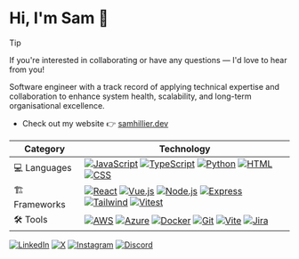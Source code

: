 # Hi, I'm Sam :wave:

> [!TIP] 
> If you're interested in collaborating or have any questions — I'd love to hear from you!

Software engineer with a track record of applying technical expertise and collaboration to enhance system health, scalability, and long-term organisational excellence.

- Check out my website 👉 [samhillier.dev](https://samhillier.dev/)

| Category | Technology |
|---|---|
| 💻 Languages | [![JavaScript](https://img.shields.io/badge/JavaScript-F7DF1E?logo=javascript&logoColor=000)](#) [![TypeScript](https://img.shields.io/badge/TypeScript-3178C6?logo=typescript&logoColor=fff)](#) [![Python](https://img.shields.io/badge/Python-3776AB?logo=python&logoColor=fff)](#) [![HTML](https://img.shields.io/badge/HTML-%23E34F26.svg?logo=html5&logoColor=white)](#) [![CSS](https://img.shields.io/badge/CSS-1572B6?logo=css3&logoColor=fff)](#) |
| 🏗️ Frameworks | [![React](https://img.shields.io/badge/React-%2320232a.svg?logo=react&logoColor=%2361DAFB)](#) [![Vue.js](https://img.shields.io/badge/Vue.js-42b883?logo=vuedotjs&logoColor=fff)](#) [![Node.js](https://img.shields.io/badge/Node.js-6DA55F?logo=node.js&logoColor=white)](#) [![Express](https://img.shields.io/badge/Express-%23404d59.svg?logo=express&logoColor=%2361DAFB)](#) [![Tailwind](https://img.shields.io/badge/Tailwind-%2338B2AC.svg?logo=tailwind-css&logoColor=white)](#) [![Vitest](https://img.shields.io/badge/Vitest-6E9F18?logo=vitest&logoColor=fff)](#) |
| 🛠️ Tools | [![AWS](https://img.shields.io/badge/AWS-%23232F3E.svg?logo=amazon-web-services&logoColor=white)](#) [![Azure](https://custom-icon-badges.demolab.com/badge/Azure-0089D6?logo=msazure&logoColor=white)](#) [![Docker](https://img.shields.io/badge/Docker-2496ED?logo=docker&logoColor=fff)](#) [![Git](https://img.shields.io/badge/Git-F05032?logo=git&logoColor=fff)](#) [![Vite](https://img.shields.io/badge/Vite-646CFF?logo=vite&logoColor=fff)](#) [![Jira](https://img.shields.io/badge/Jira-0052CC?&logo=jira&logoColor=white)](#) |

[![LinkedIn](https://custom-icon-badges.demolab.com/badge/LinkedIn-0A66C2?logo=linkedin-white&logoColor=fff)](https://linkedin.com/in/samhillier/)
[![X](https://img.shields.io/badge/@Zyphaex-%23000000.svg?logo=X&logoColor=white)](https://x.com/Zyphaex/)
[![Instagram](https://img.shields.io/badge/Instagram-%23E4405F.svg?logo=Instagram&logoColor=white)](https://instagram.com/Zyphaex/)
[![Discord](https://img.shields.io/badge/Discord-%235865F2.svg?&logo=discord&logoColor=white)](https://discord.com/invite/XfZHVfPr9C)
